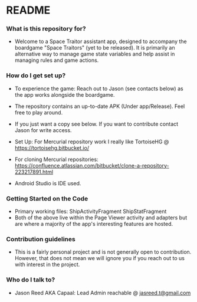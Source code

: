 # README #

### What is this repository for? ###

* Welcome to a Space Traitor assistant app, designed to accompany the boardgame "Space Traitors" (yet to be released).
	It is primarily an alternative way to manage game state variables and help assist in managing rules and game actions.

### How do I get set up? ###

* To experience the game: Reach out to Jason (see contacts below) as the app works alongside the boardgame.
* The repository contains an up-to-date APK (Under app/Release). Feel free to play around.
* If you just want a copy see below. If you want to contribute contact Jason for write access.

* Set Up: For Mercurial repository work I really like TortoiseHG @ https://tortoisehg.bitbucket.io/
* For cloning Mercurial repositories: https://confluence.atlassian.com/bitbucket/clone-a-repository-223217891.html
* Android Studio is IDE used.

### Getting Started on the Code ###
* Primary working files:
	ShipActivityFragment
	ShipStatFragment
* Both of the above live within the Page Viewer activity and adapters but are where a majority of the app's interesting features are hosted.

### Contribution guidelines ###

* This is a fairly personal project and is not generally open to contribution. However, that does not mean
	we will ignore you if you reach out to us with interest in the project.

### Who do I talk to? ###

* Jason Reed AKA Capaal: Lead Admin reachable @ jasreed.t@gmail.com